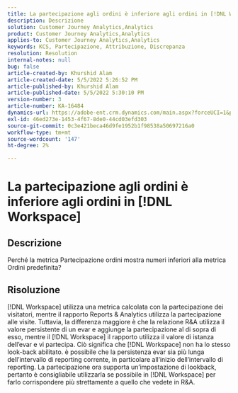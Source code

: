 ```yaml
---
title: La partecipazione agli ordini è inferiore agli ordini in [!DNL Workspace]
description: Descrizione
solution: Customer Journey Analytics,Analytics
product: Customer Journey Analytics,Analytics
applies-to: Customer Journey Analytics,Analytics
keywords: KCS, Partecipazione, Attribuzione, Discrepanza
resolution: Resolution
internal-notes: null
bug: false
article-created-by: Khurshid Alam
article-created-date: 5/5/2022 5:26:52 PM
article-published-by: Khurshid Alam
article-published-date: 5/5/2022 5:30:10 PM
version-number: 3
article-number: KA-16484
dynamics-url: https://adobe-ent.crm.dynamics.com/main.aspx?forceUCI=1&pagetype=entityrecord&etn=knowledgearticle&id=5624a68b-98cc-ec11-a7b5-6045bd00dbbc
exl-id: 46ed273e-1453-4f67-8de0-44cd03efd303
source-git-commit: 0c3e421beca46d9fe1952b1f98538a50697216a0
workflow-type: tm+mt
source-wordcount: '147'
ht-degree: 2%

---
```


# La partecipazione agli ordini è inferiore agli ordini in [!DNL Workspace]

## Descrizione


Perché la metrica Partecipazione ordini mostra numeri inferiori alla metrica Ordini predefinita?


## Risoluzione


[!DNL Workspace] utilizza una metrica calcolata con la partecipazione dei visitatori, mentre il rapporto Reports &amp; Analytics utilizza la partecipazione alle visite. Tuttavia, la differenza maggiore è che la relazione R&amp;A utilizza il valore persistente di un evar e aggiunge la partecipazione al di sopra di esso, mentre il [!DNL Workspace] il rapporto utilizza il valore di istanza dell’evar e vi partecipa. Ciò significa che [!DNL Workspace] non ha lo stesso look-back abilitato. è possibile che la persistenza evar sia più lunga dell’intervallo di reporting corrente, in particolare all’inizio dell’intervallo di reporting. La partecipazione ora supporta un’impostazione di lookback, pertanto è consigliabile utilizzarla se possibile in [!DNL Workspace] per farlo corrispondere più strettamente a quello che vedete in R&amp;A.
